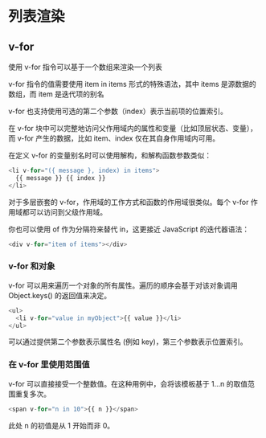 # 列表渲染

## v-for

使用 v-for 指令可以基于一个数组来渲染一个列表

v-for 指令的值需要使用 item in items 形式的特殊语法，其中 items 是源数据的数组，而 item 是迭代项的别名

v-for 也支持使用可选的第二个参数（index）表示当前项的位置索引。

在 v-for 块中可以完整地访问父作用域内的属性和变量（比如顶层状态、变量），而 v-for 产生的数据，比如 item、index 仅在其自身作用域内可用。

在定义 v-for 的变量别名时可以使用解构，和解构函数参数类似：

```js
<li v-for="({ message }, index) in items">
  {{ message }} {{ index }}
</li>
```

对于多层嵌套的 v-for，作用域的工作方式和函数的作用域很类似。每个 v-for 作用域都可以访问到父级作用域。

你也可以使用 of 作为分隔符来替代 in，这更接近 JavaScript 的迭代器语法：

```js
<div v-for="item of items"></div>
```

### v-for 和对象

v-for 可以用来遍历一个对象的所有属性。遍历的顺序会基于对该对象调用 Object.keys() 的返回值来决定。

```js
<ul>
  <li v-for="value in myObject">{{ value }}</li>
</ul>
```

可以通过提供第二个参数表示属性名 (例如 key)，第三个参数表示位置索引。

### 在 v-for 里使用范围值

v-for 可以直接接受一个整数值。在这种用例中，会将该模板基于 1...n 的取值范围重复多次。

```js
<span v-for="n in 10">{{ n }}</span>
```

此处 n 的初值是从 1 开始而非 0。

### <template> 上的 v-for

可以在 `<template>` 标签上使用 v-for 来渲染一个包含多个元素的块

## v-for 与 v-if

同时使用 v-if 和 v-for 是不推荐的，因为这样二者的优先级不明显。

当它们同时存在于一个节点上时，v-if 比 v-for 的优先级更高。这意味着 v-if 的条件将无法访问到 v-for 作用域内定义的变量别名。

> 这一点注意一下，执行顺序导致在 Vue3 中 v-if 无法通过判断 v-for 作用域内的状态来进行条件渲染

在外新包装一层 <template> 再在其上使用 v-for 可以解决这个问题 (这也更加明显易读)：

```js
<template v-for="todo in todos">
  <li v-if="!todo.isComplete">
    {{ todo.name }}
  </li>
</template>
```

## 通过 key 管理状态

Vue 默认按照“就地更新”的策略来更新通过 v-for 渲染的元素列表。当数据项的顺序改变时，Vue 不会随之移动 DOM 元素的顺序，而是就地更新每个元素，确保它们在原本指定的索引位置上渲染。

默认模式是高效的，但只适用于列表渲染输出的结果不依赖子组件状态或者临时 DOM 状态 (例如表单输入值) 的情况。

为了给 Vue 一个提示，以便它可以跟踪每个节点的标识，从而重用和重新排序现有的元素，你需要为每个元素对应的块提供一个唯一的 key attribute。

## 组件上使用 v-for

我们可以直接在组件上使用 v-for，和在一般的元素上使用没有区别

但是，这不会自动将任何数据传递给组件，因为组件有自己独立的作用域。为了将迭代后的数据传递到组件中，我们还需要传递 props

不自动将 item 注入组件的原因是，这会使组件与 v-for 的工作方式紧密耦合。明确其数据的来源可以使组件在其他情况下重用。

## 数组变化侦测

Vue 能够侦听响应式数组的变更方法，并在它们被调用时触发相关的更新。这些变更方法包括：

- push()
- pop()
- shift()
- unshift()
- splice()
- sort()
- reverse()

变更方法，顾名思义，就是会对调用它们的原数组进行变更。相对地，也有一些不可变 (immutable) 方法，例如 filter()，concat() 和 slice()，这些都不会更改原数组，而总是返回一个新数组。当遇到的是非变更方法时，我们需要将旧的数组替换为新的：

```js
// `items` 是一个数组的 ref
items.value = items.value.filter((item) => item.message.match(/Foo/));
```

## 展示过滤或排序后的结果

有时，我们希望显示数组经过过滤或排序后的内容，而不实际变更或重置原始数据。在这种情况下，你可以创建返回已过滤或已排序数组的计算属性。

在计算属性不可行的情况下 (例如在多层嵌套的 v-for 循环中)，你可以：

```js
const sets = ref([
  [1, 2, 3, 4, 5],
  [6, 7, 8, 9, 10],
]);

function even(numbers) {
  return numbers.filter((number) => number % 2 === 0);
}
```

```html
<ul v-for="numbers in sets">
  <li v-for="n in even(numbers)">{{ n }}</li>
</ul>
```

该案例创建了一个 even()方法，当遍历多层嵌套的数组时，在内层调用 even() 用来过滤数据。

在计算属性中使用 reverse() 和 sort() 的时候务必小心！这两个方法将变更原始数组，计算函数中不应该这么做。请在调用这些方法之前创建一个原数组的副本：

```js
- return numbers.reverse()
+ return [...numbers].reverse()
```
